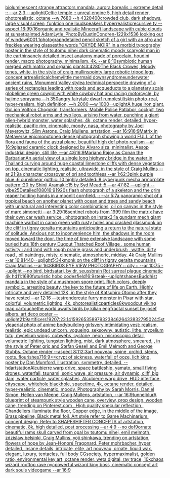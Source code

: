 [bioluminescent strange attractors mandala, aurora borealis :: extreme detail :: --ar 2:3 --uplight](https://www.ebank.nz/aiartgenerator?category=bioluminescent%20strange%20attractors%20mandala%2C%20aurora%20borealis%20%3A%3A%20extreme%20detail%20%3A%3A%20--ar%202%3A3%20--uplight)[Celtic temple :: unreal engine 5, high detail render, photorealistic, octane --w 7680 --h 4320](https://www.ebank.nz/aiartgenerator?category=Celtic%20temple%20%3A%3A%20unreal%20engine%205%2C%20high%20detail%20render%2C%20photorealistic%2C%20octane%20--w%207680%20--h%204320)[400](https://www.ebank.nz/aiartgenerator?category=400)[crowded club, dark shadows, large visual screen, funktion one loudspeakers hyperrealistic](https://www.ebank.nz/aiartgenerator?category=crowded%20club%2C%20dark%20shadows%2C%20large%20visual%20screen%2C%20funktion%20one%20loudspeakers%20hyperrealistic)[recursive tv --aspect 16:9](https://www.ebank.nz/aiartgenerator?category=recursive%20tv%20--aspect%2016%3A9)[9:16](https://www.ebank.nz/aiartgenerator?category=9%3A16)[organic and realistic Minecraft landscape with cubic clouds at sunset](https://www.ebank.nz/aiartgenerator?category=organic%20and%20realistic%20Minecraft%20landscape%20with%20cubic%20clouds%20at%20sunset)[painted AdamLytle_PhotoByDustinCondren-1229x1536 looking out of window](https://www.ebank.nz/aiartgenerator?category=painted%20AdamLytle_PhotoByDustinCondren-1229x1536%20looking%20out%20of%20window)[600](https://www.ebank.nz/aiartgenerator?category=600)[1.1](https://www.ebank.nz/aiartgenerator?category=1.1)[photograph](https://www.ebank.nz/aiartgenerator?category=photograph)[detailed pencil sketch of a girl with an afro and freckles wearing glasses](https://www.ebank.nz/aiartgenerator?category=detailed%20pencil%20sketch%20of%20a%20girl%20with%20an%20afro%20and%20freckles%20wearing%20glasses)[the words "OXYDE NOIR" in a morbid typography poster in the style of tsutomu nihei dark cinematic moody scary](https://www.ebank.nz/aiartgenerator?category=the%20words%20%22OXYDE%20NOIR%22%20in%20a%20morbid%20typography%20poster%20in%20the%20style%20of%20tsutomu%20nihei%20dark%20cinematic%20moody%20scary)[old man in the earth](https://www.ebank.nz/aiartgenerator?category=old%20man%20in%20the%20earth)[insanely detailed insect anatomy made of porcelain, houdini render, macro photography, minimalism, 4k, --ar 8:10](https://www.ebank.nz/aiartgenerator?category=insanely%20detailed%20insect%20anatomy%20made%20of%20porcelain%2C%20houdini%20render%2C%20macro%20photography%2C%20minimalism%2C%204k%2C%20--ar%208%3A10)[symbiotic human merged with matrix and organic plants](https://www.ebank.nz/aiartgenerator?category=symbiotic%20human%20merged%20with%20matrix%20and%20organic%20plants)[3:4](https://www.ebank.nz/aiartgenerator?category=3%3A4)[2](https://www.ebank.nz/aiartgenerator?category=2)[80](https://www.ebank.nz/aiartgenerator?category=80)[The Black Crowes, Moody tones, white, in the style of craig mullins](https://www.ebank.nz/aiartgenerator?category=The%20Black%20Crowes%2C%20Moody%20tones%2C%20white%2C%20in%20the%20style%20of%20craig%20mullins)[pointy large robotic tripod legs, concept art](https://www.ebank.nz/aiartgenerator?category=pointy%20large%20robotic%20tripod%20legs%2C%20concept%20art)[realistic](https://www.ebank.nz/aiartgenerator?category=realistic)[alchemy](https://www.ebank.nz/aiartgenerator?category=alchemy)[little mermaid downsyndrome](https://www.ebank.nz/aiartgenerator?category=little%20mermaid%20downsyndrome)[underwater ancient ruins, Monument Valley style](https://www.ebank.nz/aiartgenerator?category=underwater%20ancient%20ruins%2C%20Monument%20Valley%20style)[a technical perspectie drawing of a series of rectangles leading with roads and acqueducts to a planetary scale globe](https://www.ebank.nz/aiartgenerator?category=a%20technical%20perspectie%20drawing%20of%20a%20series%20of%20rectangles%20leading%20with%20roads%20and%20acqueducts%20to%20a%20planetary%20scale%20globe)[lime green cowgirl with white cowboy hat and racing motorcycle, by hajime sorayama —h 350](https://www.ebank.nz/aiartgenerator?category=lime%20green%20cowgirl%20with%20white%20cowboy%20hat%20and%20racing%20motorcycle%2C%20by%20hajime%20sorayama%20%E2%80%94h%20350)[angry fairytale dwarf rumplestiltskin photo-real, hyper-realism, high definition, —h 2000 —w 1000](https://www.ebank.nz/aiartgenerator?category=angry%20fairytale%20dwarf%20rumplestiltskin%20photo-real%2C%20hyper-realism%2C%20high%20definition%2C%20%E2%80%94h%202000%20%E2%80%94w%201000)[--uplight](https://www.ebank.nz/aiartgenerator?category=--uplight)[A huge iron giant, GoLion Voltron Chogokin, transformers, Mobile Police Patlabor, cockpit, two mechanical robot arms and two legs, arising from water, punching a giant alien-hybrid monster, water splashes, 4k, octane render, detailed, hyper-realistic, pacific rim, cinematic, moody, nasa, photography by Joel Meyerowitz, Slim Aarons, Craig Mullens, artstation, --ar 16:9](https://www.ebank.nz/aiartgenerator?category=A%20huge%20iron%20giant%2C%20GoLion%20Voltron%20Chogokin%2C%20transformers%2C%20Mobile%20Police%20Patlabor%2C%20cockpit%2C%20two%20mechanical%20robot%20arms%20and%20two%20legs%2C%20arising%20from%20water%2C%20punching%20a%20giant%20alien-hybrid%20monster%2C%20water%20splashes%2C%204k%2C%20octane%20render%2C%20detailed%2C%20hyper-realistic%2C%20pacific%20rim%2C%20cinematic%2C%20moody%2C%20nasa%2C%20photography%20by%20Joel%20Meyerowitz%2C%20Slim%20Aarons%2C%20Craig%20Mullens%2C%20artstation%2C%20--ar%2016%3A9)[16:9](https://www.ebank.nz/aiartgenerator?category=16%3A9)[Matrix in Metaverse epic](https://www.ebank.nz/aiartgenerator?category=Matrix%20in%20Metaverse%20epic)[monotone](https://www.ebank.nz/aiartgenerator?category=monotone)[a dense photograph showing a world FULL of the flora and fauna of the astral plane. beautiful high def photo realism --ar 16:9](https://www.ebank.nz/aiartgenerator?category=a%20dense%20photograph%20showing%20a%20world%20FULL%20of%20the%20flora%20and%20fauna%20of%20the%20astral%20plane.%20beautiful%20high%20def%20photo%20realism%20--ar%2016%3A9)[glazed ceramic clock designed by Alvaro siza, minimalist, Aesop industrial design, still life, —ar 4:6](https://www.ebank.nz/aiartgenerator?category=glazed%20ceramic%20clock%20designed%20by%20Alvaro%20siza%2C%20minimalist%2C%20Aesop%20industrial%20design%2C%20still%20life%2C%20%E2%80%94ar%204%3A6)[16:9](https://www.ebank.nz/aiartgenerator?category=16%3A9)[Mariano Rajoy as Conan the Barbarian](https://www.ebank.nz/aiartgenerator?category=Mariano%20Rajoy%20as%20Conan%20the%20Barbarian)[An aerial view of a single long highway bridge in the water in Thailand curving around huge coastal limestone cliffs with dense vegetation on top, cinematic lighting, realistic, ultrawide, in the style of Craig Mullins --ar 21:9](https://www.ebank.nz/aiartgenerator?category=An%20aerial%20view%20of%20a%20single%20long%20highway%20bridge%20in%20the%20water%20in%20Thailand%20curving%20around%20huge%20coastal%20limestone%20cliffs%20with%20dense%20vegetation%20on%20top%2C%20cinematic%20lighting%2C%20realistic%2C%20ultrawide%2C%20in%20the%20style%20of%20Craig%20Mullins%20--ar%2021%3A9)[a character crossover of ori and toothless --ar 1:6](https://www.ebank.nz/aiartgenerator?category=a%20character%20crossover%20of%20ori%20and%20toothless%20--ar%201%3A6)[2:3](https://www.ebank.nz/aiartgenerator?category=2%3A3)[pink purple blue::6 curvilinear gothic::10 highly detailed::8 cyberpunk mecha armorplate pattern::20 by Shinji Aramaki::15 by Syd Mead::5 —ar 47:82 —uplight --vibe](https://www.ebank.nz/aiartgenerator?category=pink%20purple%20blue%3A%3A6%20curvilinear%20gothic%3A%3A10%20highly%20detailed%3A%3A8%20cyberpunk%20mecha%20armorplate%20pattern%3A%3A20%20by%20Shinji%20Aramaki%3A%3A15%20by%20Syd%20Mead%3A%3A5%20%E2%80%94ar%2047%3A82%20%E2%80%94uplight%20--vibe)[25](https://www.ebank.nz/aiartgenerator?category=25)[Detailed](https://www.ebank.nz/aiartgenerator?category=Detailed)[1080](https://www.ebank.nz/aiartgenerator?category=1080)[16:9](https://www.ebank.nz/aiartgenerator?category=16%3A9)[1920s flash photograph of a skeleton and the grim reaper holding hands in a moonlit cornfield. :: --ar 5:7](https://www.ebank.nz/aiartgenerator?category=1920s%20flash%20photograph%20of%20a%20skeleton%20and%20the%20grim%20reaper%20holding%20hands%20in%20a%20moonlit%20cornfield.%20%3A%3A%20--ar%205%3A7)[a panoramic shot of a tropical beach on another planet with ocean and trees and sandy beach with unnatural and interesting color combinations, oil on canvas in the style of marc simonetti --ar 3:2](https://www.ebank.nz/aiartgenerator?category=a%20panoramic%20shot%20of%20a%20tropical%20beach%20on%20another%20planet%20with%20ocean%20and%20trees%20and%20sandy%20beach%20with%20unnatural%20and%20interesting%20color%20combinations%2C%20oil%20on%20canvas%20in%20the%20style%20of%20marc%20simonetti%20--ar%203%3A2)[9:16](https://www.ebank.nz/aiartgenerator?category=9%3A16)[sentinel robots from 1999 film the matrix have their own car wash service , photograph on instax](https://www.ebank.nz/aiartgenerator?category=sentinel%20robots%20from%201999%20film%20the%20matrix%20have%20their%20own%20car%20wash%20service%20%2C%20photograph%20on%20instax)[3:1](https://www.ebank.nz/aiartgenerator?category=3%3A1)[a gundam mech giant machine warbot in camo green with rusty holes and cracked glass](https://www.ebank.nz/aiartgenerator?category=a%20gundam%20mech%20giant%20machine%20warbot%20in%20camo%20green%20with%20rusty%20holes%20and%20cracked%20glass)[monk on the cliff in tigray geralta mountains anticipating a return to the natural state of solitude. Anxious not to inconvenience him, the shadows in the room moved toward the door. the time of time extensive landscape with some buried huts 18th century Dugout Thatched Roof Village , some human activity:: arid land with rough prairie grass and  underbrush , wattle, dirty road , oil paintings, misty, cinematic, atmospheric, midday. 4k Craig Mullins --ar 16:8](https://www.ebank.nz/aiartgenerator?category=monk%20on%20the%20cliff%20in%20tigray%20geralta%20mountains%20anticipating%20a%20return%20to%20the%20natural%20state%20of%20solitude.%20Anxious%20not%20to%20inconvenience%20him%2C%20the%20shadows%20in%20the%20room%20moved%20toward%20the%20door.%20the%20time%20of%20time%20extensive%20landscape%20with%20some%20buried%20huts%2018th%20century%20Dugout%20Thatched%20Roof%20Village%20%2C%20some%20human%20activity%3A%3A%20arid%20land%20with%20rough%20prairie%20grass%20and%20%20underbrush%20%2C%20wattle%2C%20dirty%20road%20%2C%20oil%20paintings%2C%20misty%2C%20cinematic%2C%20atmospheric%2C%20midday.%204k%20Craig%20Mullins%20--ar%2016%3A8)[1440](https://www.ebank.nz/aiartgenerator?category=1440)[--uplight](https://www.ebank.nz/aiartgenerator?category=--uplight)[5:3](https://www.ebank.nz/aiartgenerator?category=5%3A3)[4k](https://www.ebank.nz/aiartgenerator?category=4k)[monk on the cliff in tigray geralta mountains Craig Mullins --ar 16:8](https://www.ebank.nz/aiartgenerator?category=monk%20on%20the%20cliff%20in%20tigray%20geralta%20mountains%20Craig%20Mullins%20--ar%2016%3A8)[BIRDS EYE VIEW PHOTOGRAPHY :: city :: --ar 10:75 --uplight --no bird, birds](https://www.ebank.nz/aiartgenerator?category=BIRDS%20EYE%20VIEW%20PHOTOGRAPHY%20%3A%3A%20city%20%3A%3A%20--ar%2010%3A75%20--uplight%20--no%20bird%2C%20birds)[atari, by dr. seuss](https://www.ebank.nz/aiartgenerator?category=atari%2C%20by%20dr.%20seuss)[brain Rot surreal plague cinematic 4k hd](https://www.ebank.nz/aiartgenerator?category=brain%20Rot%20surreal%20plague%20cinematic%204k%20hd)[11:16](https://www.ebank.nz/aiartgenerator?category=11%3A16)[80](https://www.ebank.nz/aiartgenerator?category=80)[futuristic hobo codes](https://www.ebank.nz/aiartgenerator?category=futuristic%20hobo%20codes)[field](https://www.ebank.nz/aiartgenerator?category=field)[16:9](https://www.ebank.nz/aiartgenerator?category=16%3A9)[steak](https://www.ebank.nz/aiartgenerator?category=steak)[--uplight](https://www.ebank.nz/aiartgenerator?category=--uplight)[shapes](https://www.ebank.nz/aiartgenerator?category=shapes)[Buddhist mandala in the style of a mushroom spore print. Rich colors, deeply symbolic, arresting beauty, the key to the future of life on Earth. Highly intricate and very detailed 12K, in the style of Katsuhiro Otomo after they have rested --ar 12:16 —test](https://www.ebank.nz/aiartgenerator?category=Buddhist%20mandala%20in%20the%20style%20of%20a%20mushroom%20spore%20print.%20Rich%20colors%2C%20deeply%20symbolic%2C%20arresting%20beauty%2C%20the%20key%20to%20the%20future%20of%20life%20on%20Earth.%20Highly%20intricate%20and%20very%20detailed%2012K%2C%20in%20the%20style%20of%20Katsuhiro%20Otomo%20after%20they%20have%20rested%20--ar%2012%3A16%20%E2%80%94test)[render](https://www.ebank.nz/aiartgenerator?category=render)[cute furry monster in Pixar with star, colorful, volumetric lighting, 4k, photorealistic](https://www.ebank.nz/aiartgenerator?category=cute%20furry%20monster%20in%20Pixar%20with%20star%2C%20colorful%2C%20volumetric%20lighting%2C%204k%2C%20photorealistic)[particles](https://www.ebank.nz/aiartgenerator?category=particles)[8k](https://www.ebank.nz/aiartgenerator?category=8k)[woodcut viking map cartouche](https://www.ebank.nz/aiartgenerator?category=woodcut%20viking%20map%20cartouche)[the world awaits birds by kilian eng](https://www.ebank.nz/aiartgenerator?category=the%20world%20awaits%20birds%20by%20kilian%20eng)[fractal sunset by josef albers, art deco poster --uplight](https://www.ebank.nz/aiartgenerator?category=fractal%20sunset%20by%20josef%20albers%2C%20art%20deco%20poster%20--uplight)[21:9](https://www.ebank.nz/aiartgenerator?category=21%3A9)[artificers](https://www.ebank.nz/aiartgenerator?category=artificers)[1920](https://www.ebank.nz/aiartgenerator?category=1920)[7:2](https://www.ebank.nz/aiartgenerator?category=7%3A2)[3.141592653589793238462643383279502](https://www.ebank.nz/aiartgenerator?category=3.141592653589793238462643383279502)[4:5](https://www.ebank.nz/aiartgenerator?category=4%3A5)[style](https://www.ebank.nz/aiartgenerator?category=style)[aerial photo of anime bodybuilding girls](https://www.ebank.nz/aiartgenerator?category=aerial%20photo%20of%20anime%20bodybuilding%20girls)[very intimidating vest](https://www.ebank.nz/aiartgenerator?category=very%20intimidating%20vest)[: realism, realistic, epic undead unicorn, vogueing, seksowny, autistic, lithe, mycelium tutu, mycelium wings, cobwebs, cyclone, neon, microscopic detail, volumetric lighting, tungsten lighting, mist, dark atmosphere, smeared, , in the style of Peter gric and Stefan Gesell and Emil Melmoth and George Stubbs. Octane render --aspect 8:11](https://www.ebank.nz/aiartgenerator?category=%3A%20realism%2C%20realistic%2C%20epic%20undead%20unicorn%2C%20vogueing%2C%20seksowny%2C%20autistic%2C%20lithe%2C%20mycelium%20tutu%2C%20mycelium%20wings%2C%20cobwebs%2C%20cyclone%2C%20neon%2C%20microscopic%20detail%2C%20volumetric%20lighting%2C%20tungsten%20lighting%2C%20mist%2C%20dark%20atmosphere%2C%20smeared%2C%20%2C%20in%20the%20style%20of%20Peter%20gric%20and%20Stefan%20Gesell%20and%20Emil%20Melmoth%20and%20George%20Stubbs.%20Octane%20render%20--aspect%208%3A11)[2:3](https://www.ebank.nz/aiartgenerator?category=2%3A3)[art nouveau, spine, orchid, stems, roots, flourishes](https://www.ebank.nz/aiartgenerator?category=art%20nouveau%2C%20spine%2C%20orchid%2C%20stems%2C%20roots%2C%20flourishes)[7](https://www.ebank.nz/aiartgenerator?category=7)[16:9](https://www.ebank.nz/aiartgenerator?category=16%3A9)[<<crypt of sickness, waterfall of ooze, lich king, poster by Dan Mumford, illustration, symmetry, detailed, --hd](https://www.ebank.nz/aiartgenerator?category=%3C%3Ccrypt%20of%20sickness%2C%20waterfall%20of%20ooze%2C%20lich%20king%2C%20poster%20by%20Dan%20Mumford%2C%20illustration%2C%20symmetry%2C%20detailed%2C%20--hd)[artstation](https://www.ebank.nz/aiartgenerator?category=artstation)[Alcubierre warp drive, space battleship, yamato, small flying drones, waterfall, tsunami, sonic wave, air pressure, air dynamic, cliff, big dam, water particle, water splashes, Alcubierre warp drive, HUD interface, cityscape, whitehole blackhole, spacetime, 4k, octane render, detailed, hyper-realistic, cinematic, moody, Photography by Sarah Morris, Daniel Simon, Hellen van Meene, Craig Mullens, artstation, --ar 16:9](https://www.ebank.nz/aiartgenerator?category=Alcubierre%20warp%20drive%2C%20space%20battleship%2C%20yamato%2C%20small%20flying%20drones%2C%20waterfall%2C%20tsunami%2C%20sonic%20wave%2C%20air%20pressure%2C%20air%20dynamic%2C%20cliff%2C%20big%20dam%2C%20water%20particle%2C%20water%20splashes%2C%20Alcubierre%20warp%20drive%2C%20HUD%20interface%2C%20cityscape%2C%20whitehole%20blackhole%2C%20spacetime%2C%204k%2C%20octane%20render%2C%20detailed%2C%20hyper-realistic%2C%20cinematic%2C%20moody%2C%20Photography%20by%20Sarah%20Morris%2C%20Daniel%20Simon%2C%20Hellen%20van%20Meene%2C%20Craig%20Mullens%2C%20artstation%2C%20--ar%2016%3A9)[tunnel](https://www.ebank.nz/aiartgenerator?category=tunnel)[blur](https://www.ebank.nz/aiartgenerator?category=blur)[A blueprint of steampunk style wooden cane,  overview, prop design, wooden cane,  trending on Pinterest.com  , High quality specular reflection ,  Chandeliers illuminate the floor, Copper  edge, in the middle of the image, Brass pipeline,  Black metal foil,  Art style refer to Game Machinarium.  concept design, Refer to SHAPESHIFTER CONCEPTS  of artstation, cinematic,  8k, high detailed,  post processing    --ar 4:9   --no dof](https://www.ebank.nz/aiartgenerator?category=A%20blueprint%20of%20steampunk%20style%20wooden%20cane%2C%20%20overview%2C%20prop%20design%2C%20wooden%20cane%2C%20%20trending%20on%20Pinterest.com%20%20%2C%20High%20quality%20specular%20reflection%20%2C%20%20Chandeliers%20illuminate%20the%20floor%2C%20Copper%20%20edge%2C%20in%20the%20middle%20of%20the%20image%2C%20Brass%20pipeline%2C%20%20Black%20metal%20foil%2C%20%20Art%20style%20refer%20to%20Game%20Machinarium.%20%20concept%20design%2C%20Refer%20to%20SHAPESHIFTER%20CONCEPTS%20%20of%20artstation%2C%20cinematic%2C%20%208k%2C%20high%20detailed%2C%20%20post%20processing%20%20%20%20--ar%204%3A9%20%20%20--no%20dof)[9](https://www.ebank.nz/aiartgenerator?category=9)[ornate beautiful rams skull carved from opal by tsutomu nihei, emil melmoth, zdzislaw belsinki, Craig Mullins, yoji shinkawa, trending on artstation, flowers of hope by Jean-Honoré Fragonard, Peter mohrbacher, hyper detailed, insane details, intricate, elite, art nouveau, ornate, liquid wax, elegant, luxury, tentacles, full body CGsociety, hypermaximalist, golden ratio, environmental key art, octane render, weta digital, ray trace, 10k](https://www.ebank.nz/aiartgenerator?category=ornate%20beautiful%20rams%20skull%20carved%20from%20opal%20by%20tsutomu%20nihei%2C%20emil%20melmoth%2C%20zdzislaw%20belsinki%2C%20Craig%20Mullins%2C%20yoji%20shinkawa%2C%20trending%20on%20artstation%2C%20flowers%20of%20hope%20by%20Jean-Honor%C3%A9%20Fragonard%2C%20Peter%20mohrbacher%2C%20hyper%20detailed%2C%20insane%20details%2C%20intricate%2C%20elite%2C%20art%20nouveau%2C%20ornate%2C%20liquid%20wax%2C%20elegant%2C%20luxury%2C%20tentacles%2C%20full%20body%20CGsociety%2C%20hypermaximalist%2C%20golden%20ratio%2C%20environmental%20key%20art%2C%20octane%20render%2C%20weta%20digital%2C%20ray%20trace%2C%2010k)[chaos wizard rooftop rave nyc](https://www.ebank.nz/aiartgenerator?category=chaos%20wizard%20rooftop%20rave%20nyc)[powerful wizard king boss, cinematic concept art  dark souls videogame --ar 16:9](https://www.ebank.nz/aiartgenerator?category=powerful%20wizard%20king%20boss%2C%20cinematic%20concept%20art%20%20dark%20souls%20videogame%20--ar%2016%3A9)